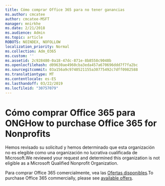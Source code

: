 ```yaml
---
title: Cómo comprar Office 365 para no tener ganancias
ms.author: cmcatee
author: cmcatee-MSFT
manager: mnirkhe
ms.date: 2/21/2018
ms.audience: Admin
ms.topic: article
ROBOTS: NOINDEX, NOFOLLOW
localization_priority: Normal
ms.collection: Adm_O365
ms.custom: ''
ms.assetid: 2c928480-0a18-47dc-871e-8b8558c9048b
ms.openlocfilehash: d09630ae4960cba3eda457a670696ddd7f7fa2bc
ms.sourcegitcommit: 03a156a9c9740521155a30775492c7dff0982588
ms.translationtype: MT
ms.contentlocale: es-ES
ms.lasthandoff: 03/22/2019
ms.locfileid: "30757079"
---
```

# <a name="how-to-purchase-office-365-for-nonprofits"></a><span data-ttu-id="cd00f-102">Cómo comprar Office 365 para ONG</span><span class="sxs-lookup"><span data-stu-id="cd00f-102">How to purchase Office 365 for Nonprofits</span></span>

<span data-ttu-id="cd00f-103">Hemos revisado su solicitud y hemos determinado que esta organización no es elegible como una organización no lucrativa cualificada de Microsoft.</span><span class="sxs-lookup"><span data-stu-id="cd00f-103">We reviewed your request and determined this organization is not eligible as a Microsoft Qualified Nonprofit Organization.</span></span>
  
<span data-ttu-id="cd00f-104">Para comprar Office 365 comercialmente, vea las [Ofertas disponibles](https://portal.office.com/AdminPortal/Home).</span><span class="sxs-lookup"><span data-stu-id="cd00f-104">To purchase Office 365 commercially, please see [available offers](https://portal.office.com/AdminPortal/Home).</span></span>
  

